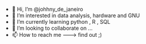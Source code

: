 - 👋 Hi, I’m @johhny_de_janeiro
- 👀 I’m interested in data analysis, hardware and GNU
- 🌱 I’m currently learning python , R , SQL
- 💞️ I’m looking to collaborate on ...
- 📫 How to reach me ---> find out ;)

<!---
ikarius22/ikarius22 is a ✨ special ✨ repository because its `README.md` (this file) appears on your GitHub profile.
You can click the Preview link to take a look at your changes.
--->
